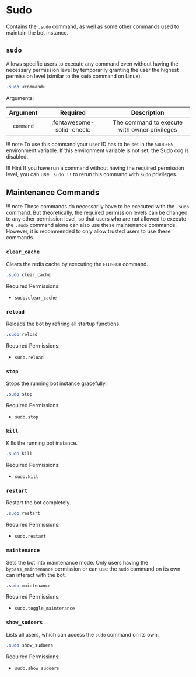 # Sudo

Contains the `.sudo` command, as well as some other commands used to maintain the bot instance.


## `sudo`

Allows specific users to execute any command even without having the necessary permission level by temporarily granting the user the highest permission level (similar to the `sudo` command on Linux).

```css
.sudo <command>
```

Arguments:

| Argument  | Required                  | Description                                  |
|:---------:|:-------------------------:|:--------------------------------------------:|
| `command` | :fontawesome-solid-check: | The command to execute with owner privileges |

!!! note
    To use this command your user ID has to be set in the `SUDOERS` environment variable. If this environment variable is not set, the Sudo cog is disabled.

!!! Hint
    If you have run a command without having the required permission level, you can use `.sudo !!` to rerun this command with `sudo` privileges.


## Maintenance Commands

!!! note
    These commands do necessarily have to be executed with the `.sudo` command. But theoretically, the required permission levels can be changed to any other permission level, so that users who are not allowed to execute the `.sudo` command alone can also use these maintenance commands. However, it is recommended to only allow trusted users to use these commands.


### `clear_cache`

Clears the redis cache by executing the `FLUSHDB` command.

```css
.sudo clear_cache
```

Required Permissions:

- `sudo.clear_cache`


### `reload`

Reloads the bot by refiring all startup functions.

```css
.sudo reload
```

Required Permissions:

- `sudo.reload`


### `stop`

Stops the running bot instance gracefully.

```css
.sudo stop
```

Required Permissions:

- `sudo.stop`


### `kill`

Kills the running bot instance.

```css
.sudo kill
```

Required Permissions:

- `sudo.kill`


### `restart`

Restart the bot completely.

```css
.sudo restart
```

Required Permissions:

- `sudo.restart`


### `maintenance`

Sets the bot into maintenance mode. Only users having the `bypass_maintenance` permission or can use the `sudo` command on its own can interact with the bot.

```css
.sudo maintenance
```

Required Permissions:

- `sudo.toggle_maintenance`


### `show_sudoers`

Lists all users, which can access the `sudo` command on its own.

```css
.sudo show_sudoers
```

Required Permissions:

- `sudo.show_sudoers`
